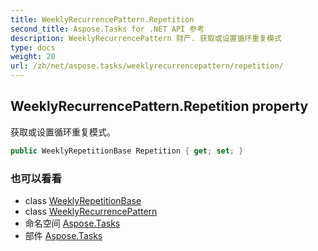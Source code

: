 ```yaml
---
title: WeeklyRecurrencePattern.Repetition
second_title: Aspose.Tasks for .NET API 参考
description: WeeklyRecurrencePattern 财产. 获取或设置循环重复模式
type: docs
weight: 20
url: /zh/net/aspose.tasks/weeklyrecurrencepattern/repetition/
---
```

## WeeklyRecurrencePattern.Repetition property

获取或设置循环重复模式。

```csharp
public WeeklyRepetitionBase Repetition { get; set; }
```

### 也可以看看

* class [WeeklyRepetitionBase](../../weeklyrepetitionbase/)
* class [WeeklyRecurrencePattern](../)
* 命名空间 [Aspose.Tasks](../../weeklyrecurrencepattern/)
* 部件 [Aspose.Tasks](../../../)


